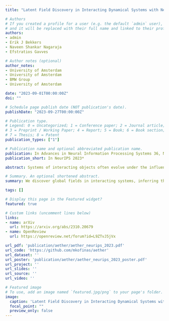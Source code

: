 ```yaml
---
title: "Latent Field Discovery in Interacting Dynamical Systems with Neural Fields"

# Authors
# If you created a profile for a user (e.g. the default `admin` user), write the username (folder name) here
# and it will be replaced with their full name and linked to their profile.
authors:
- admin
- Erik J Bekkers
- Naveen Shankar Nagaraja
- Efstratios Gavves

# Author notes (optional)
author_notes:
- University of Amsterdam
- University of Amsterdam
- BMW Group
- University of Amsterdam

date: "2023-09-01T00:00:00Z"
doi: ""

# Schedule page publish date (NOT publication's date).
publishDate: "2023-09-27T00:00:00Z"

# Publication type.
# Legend: 0 = Uncategorized; 1 = Conference paper; 2 = Journal article;
# 3 = Preprint / Working Paper; 4 = Report; 5 = Book; 6 = Book section;
# 7 = Thesis; 8 = Patent
publication_types: ["1"]

# Publication name and optional abbreviated publication name.
publication: In Advances in Neural Information Processing Systems 36, NeurIPS 2023
publication_short: In NeurIPS 2023*

abstract: Systems of interacting objects often evolve under the influence of underlying field effects that govern their dynamics, yet previous works have abstracted away from such effects, and assume that systems evolve in a vacuum. In this work, we focus on discovering these fields, and infer them from the observed dynamics alone, without directly observing them. We theorize the presence of latent force fields, and propose neural fields to learn them. Since the observed dynamics constitute the net effect of local object interactions and global field effects, recently popularized equivariant networks are inapplicable, as they fail to capture global information. To address this, we propose to disentangle local object interactions --which are SE(3) equivariant and depend on relative states-- from external global field effects --which depend on absolute states. We model the interactions with equivariant graph networks, and combine them with neural fields in a novel graph network that integrates field forces. Our experiments show that we can accurately discover the underlying fields in charged particles settings, traffic scenes, and gravitational n-body problems, and effectively use them to learn the system and forecast future trajectories.

# Summary. An optional shortened abstract.
summary: We discover global fields in interacting systems, inferring them from the dynamics alone, using neural fields.

tags: []

# Display this page in the Featured widget?
featured: true

# Custom links (uncomment lines below)
links:
- name: arXiv
  url: https://arxiv.org/abs/2310.20679
- name: OpenReview
  url: https://openreview.net/forum?id=L9ZTvJ5jVx

url_pdf: 'publication/aether/aether_neurips_2023.pdf'
url_code: 'https://github.com/mkofinas/aether'
url_dataset: ''
url_poster: 'publication/aether/aether_neurips_2023_poster.pdf'
url_project: ''
url_slides: ''
url_source: ''
url_video: ''

# Featured image
# To use, add an image named `featured.jpg/png` to your page's folder.
image:
  caption: 'Latent Field Discovery in Interacting Dynamical Systems with Neural Fields'
  focal_point: ""
  preview_only: false
---
```

